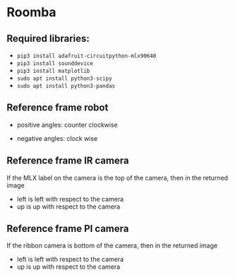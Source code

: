 # Roomba

## Required libraries:

+ ```pip3 install adafruit-circuitpython-mlx90640```
+ ```pip3 install sounddevice```
+ ```pip3 install matplotlib```
+ ```sudo apt install python3-scipy```
+ ```sudo apt install python3-pandas```

## Reference frame robot

* positive angles: counter clockwise
+ negative angles: clock wise

## Reference frame IR camera

If the MLX label on the camera is the top of the camera, then in the returned image
+ left is left with respect to the camera
+ up is up with respect to the camera

## Reference frame PI camera

If the ribbon camera is bottom of the camera, then in the returned image
+ left is left with respect to the camera
+ up is up with respect to the camera